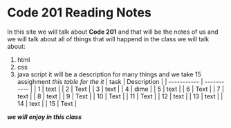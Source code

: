 # Code 201 Reading Notes
In this site we will talk about **Code 201** and that will be the notes of us and we will talk about all of things that will happend in the class
we will talk about:
1. html
2. css
3. java script
it will be a description for many things and we take 15 assighment
*this table for the it*
| task      | Description |
| ----------- | ----------- |
| 1      | text       |
| 2   | Text        |
| 3      | text |
| 4 | dime |
| 5    | text       |
| 6   | Text        |
| 7      | text |
| 8 | text |
| 9      | Text       |
| 10   | Text        |
| 11   | Text        |
| 12      | text |
| 13 | text |
| 14      | text       |
| 15   | Text        |

***we will enjoy in this class***